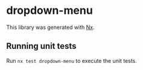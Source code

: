 # dropdown-menu

This library was generated with [Nx](https://nx.dev).

## Running unit tests

Run `nx test dropdown-menu` to execute the unit tests.
